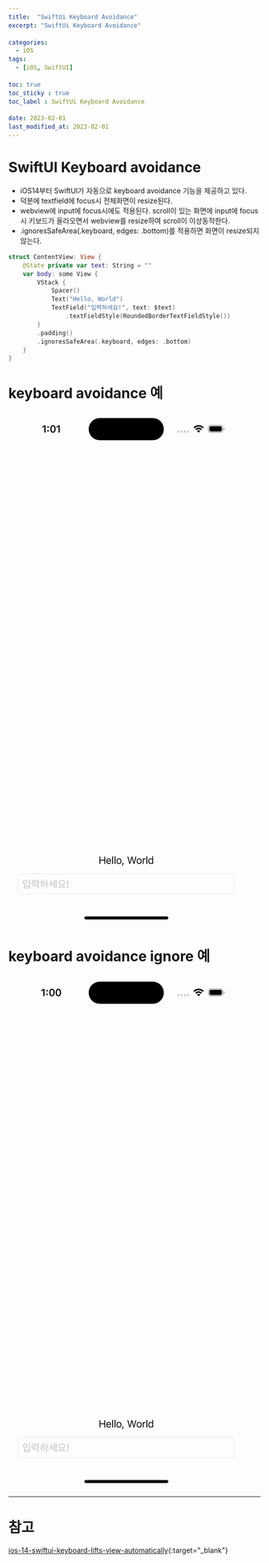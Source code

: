 ```yaml
---
title:  "SwiftUi Keyboard Avoidance"
excerpt: "SwiftUi Keyboard Avoidance"

categories:
  - iOS
tags:
  - [iOS, SwiftUI]

toc: true
toc_sticky : true
toc_label : SwiftUi Keyboard Avoidance

date: 2023-02-01
last_modified_at: 2023-02-01
---
```


# SwiftUI Keyboard avoidance
- iOS14부터 SwiftUI가 자동으로 keyboard avoidance 기능을 제공하고 있다.
- 덕분에 textfield에 focus시 전체화면이 resize된다.
- webview에 input에 focus시에도 적용된다. scroll이 있는 화면에 input에 focus시 키보드가 올라오면서 webview를 resize하여 scroll이 이상동작한다.
- .ignoresSafeArea(.keyboard, edges: .bottom)를 적용하면 화면이 resize되지않는다.

``` Swift
struct ContentView: View {
    @State private var text: String = ""
    var body: some View {
        VStack {
            Spacer()
            Text("Hello, World")
            TextField("입력하세요!", text: $text)
                .textFieldStyle(RoundedBorderTextFieldStyle())
        }
        .padding()
        .ignoresSafeArea(.keyboard, edges: .bottom)
    }
}
```

# keyboard avoidance 예

![Image Alt keyboardAvoidance](/assets/img/contents/keyboardAvoidance/keyboardAvoidacne.gif)

# keyboard avoidance ignore 예

![Image Alt keyboardAvoidance_ignore](/assets/img/contents/keyboardAvoidance/keyboardAvoidance_ignore.gif)

---

# 참고
[ios-14-swiftui-keyboard-lifts-view-automatically](https://stackoverflow.com/questions/63958912/ios-14-swiftui-keyboard-lifts-view-automatically){:target="_blank"}
